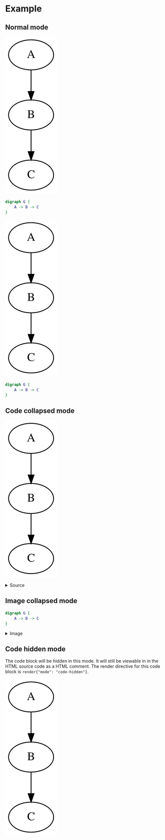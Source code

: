 # Example

## Normal mode

![render-48fb4eec0b5d357512d90010cdef8bff.svg](render-48fb4eec0b5d357512d90010cdef8bff.svg)

```dot render
digraph G {
    A -> B -> C
}
```

![render-48fb4eec0b5d357512d90010cdef8bff.svg](render-48fb4eec0b5d357512d90010cdef8bff.svg)

```dot render{"mode": "normal"}
digraph G {
    A -> B -> C
}
```

## Code collapsed mode

![render-48fb4eec0b5d357512d90010cdef8bff.svg](render-48fb4eec0b5d357512d90010cdef8bff.svg)

<details><summary>Source</summary>

```dot render{"mode": "code-collapsed"}
digraph G {
    A -> B -> C
}
```

</details>

## Image collapsed mode

```dot render{"mode": "image-collapsed"}
digraph G {
    A -> B -> C
}
```

<details><summary>Image</summary>

![render-48fb4eec0b5d357512d90010cdef8bff.svg](render-48fb4eec0b5d357512d90010cdef8bff.svg)

</details>

## Code hidden mode

The code block will be hidden in this mode. It will still be viewable in in the
HTML source code as a HTML comment. The render directive for this code block is
`render{"mode": "code-hidden"}`.

![render-48fb4eec0b5d357512d90010cdef8bff.svg](render-48fb4eec0b5d357512d90010cdef8bff.svg)

<!--
```dot render{"mode": "code-hidden"}
digraph G {
    A -> B -> C
}
```
-->

